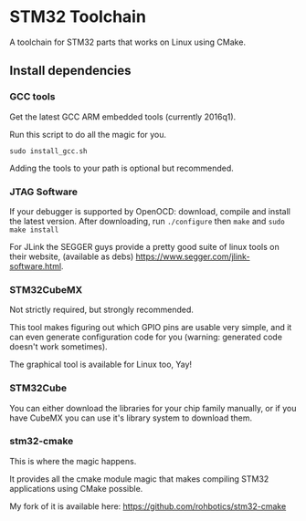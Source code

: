 # STM32 Toolchain
A toolchain for STM32 parts that works on Linux using CMake.

## Install dependencies

### GCC tools
Get the latest GCC ARM embedded tools (currently 2016q1).

Run this script to do all the magic for you.

`sudo install_gcc.sh`

Adding the tools to your path is optional but recommended.

### JTAG Software
If your debugger is supported by OpenOCD: download, compile and install the latest version. After downloading, run `./configure` then `make` and `sudo make install`

For JLink the SEGGER guys provide a pretty good suite of linux tools on their website, (available as debs) https://www.segger.com/jlink-software.html.

### STM32CubeMX
Not strictly required, but strongly recommended.

This tool makes figuring out which GPIO pins are usable very simple, and it can even generate configuration code for you (warning: generated code doesn't work sometimes).

The graphical tool is available for Linux too, Yay!

### STM32Cube
You can either download the libraries for your chip family manually, or if you have CubeMX you can use it's library system to download them.

### stm32-cmake
This is where the magic happens.

It provides all the cmake module magic that makes compiling STM32 applications using CMake possible.

My fork of it is available here: https://github.com/rohbotics/stm32-cmake
